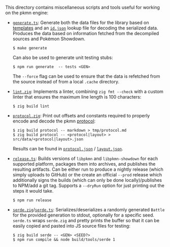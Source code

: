 This directory contains miscellaneous scripts and tools useful for working on the pkmn engine:

- [`generate.ts`](generate.ts): Generate both the data files for the library based on
  [templates](../lib/common/data) and an [`id.json`](../pkg/data/ids.json) lookup file for decoding
  the serialized data. Produces the data based on information fetched from the decompiled sources
  and Pokémon Showdown.

      $ make generate

  Can also be used to generate unit testing stubs:

      $ npm run generate  -- tests <GEN>

  The `--force` flag can be used to ensure that the data is refetched from the source instead of
  from a local `.cache` directory.

- [`lint.zig`](lint.zig): Implements a linter, combining `zig fmt --check` with a custom linter
  that ensures the maximum line length is 100 characters:

      $ zig build lint

- [`protocol.zig`](protocol.zig): Print out offsets and constants required to properly encode and
  decode the pkmn [protocol](../../docs/PROTOCOL.md):

      $ zig build protocol -- markdown > tmp/protocol.md
      $ zig build protocol -- <protocol|layout> > src/data/<protocol|layout>.json

  Results can be found in [`protocol.json`](../data/protocol.json) /
  [`layout.json`](../data/layout.json).

- [`release.ts`](release.ts): Builds versions of `libpkmn` and `libpkmn-showdown` for each supported
  platform, packages them into archives, and publishes the resulting artifacts. Can be either run to
  produce a nightly release (which simply uploads to GitHub) or the create an official `--prod`
  release which additionally signs the builds (which can only be done locally)/publishes to NPM/add
  a git tag. Supports a `--dryRun` option for just printing out the steps it would take.

      $ npm run release

- [`serde.zig`](serde.zig)/[`serde.ts`](serde.ts): Serializes/deserializes a randomly generated
  `Battle` for the provided generation to stdout, optionally for a specific seed. `serde.ts` wraps
  `serde.zig` and pretty prints the buffer so that it can be easily copied and pasted into JS
  source files for testing:

      $ zig build serde -- <GEN> <SEED?>
      $ npm run compile && node build/tools/serde 1
